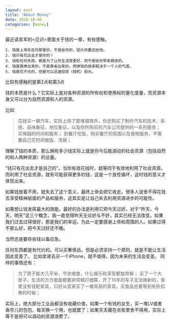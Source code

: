 ```yaml
---
layout: post
title: "About Money"
date: 2018-10-06
categories: [money]
---
```

最近读吴军的<见识>里面关于钱的一章，有些感触。

```
1. 钱是上帝存在你那里的，不是给你的，回头你要还给他。
2. 钱只有花出去才是你的！
3. 钱和任何东西，都是为了让你生活得更好，而不是给你带来麻烦的。
4. 钱是靠挣出来的，不是靠省出来的，而挣钱的效率取决于一个人的气度。
5. 钱是花不光的，但是可以迅速投资（投机）投光。
```

比较有感触的是第2点和第3点

钱的本质是什么？它实际上是对各种资源的所有权和使用权的量化度量，而资源本身又可以分为自然资源和人的资源。

比如

> 花钱买一辆汽车，实际上除了那堆钢铁外，你还购买了制作汽车的技术、系统、品味象征、地位象征，以及你所购买的汽车公司提供的一系列服务；
买保姆的时间和服务；
到餐厅吃饭，购买餐厅的氛围以及食物服务，不需要自己花时间做饭、洗碗；


理解了钱的本质，那么拥有多少钱实际上就是你今后能调动的社会资源（包括自然的和人两种资源）的总量。

“钱只有花出去才是自己的”。当你有效花钱时，就等同于有效地利用了社会资源，而利用了社会资源，就有可能获得更多的钱，这是一个良性循环，这时钱的意义才体现出来。

如果钱放着不用，就失去了这个意义，最终上帝会把它收走。很多人说舍不得花钱去享受精神层面的产品和服务，这其实是让自己失去利用资源进步的可能性。

如果想让钱发挥最大的效能，最好的办法是利用它把今天过好。对于“昨天，今天，明天”这三个概念，我一直觉得昨天无论好与不好，其实已经无法改变。如果我们过去过得很好，那是我们的幸运，为此一定要感谢上帝和周围的人。如果过得不那么好，把今天过好还不晚。

当然还是要存些钱以备应急。

任何东西都是有代价的。可以买奢侈品，但是必须坚持一个原则，就是不能让生活因此变差了。 比如卖肾去买一个iPhone，就不值得，因为未来的生活会变差。
同样的事情还有：

> 为了房子能大几平米，节衣缩食，什么娱乐和享受都放弃掉；
> 买了一个大房子，生活的方方面面都要非常精打细算，开了10年的车子无法换新的，家里没有钱配家具，只好从宜家买了一堆简易的家具，买食品总要等到有折扣券的时候；

实际上，绝大部分工业品都没有收藏价值，如果一个有钱的女生，买一堆LV或者香奈儿的包包，每天换一个用，也就罢了；如果天天藏在衣柜里舍不得用，实际上等于是把可以调动的资源浪费了。


